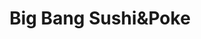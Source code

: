 ---
layout: place
title: "Big Bang Sushi&Poke"
permalink: /new-york/west-hempstead/big-bang-sushi-poke.html
stateAbbr: NY
stateName: New York
cityName: West Hempstead
seo:
  name: "Big Bang Sushi&Poke"
  type: Restaurant
  links: http://bigbangsushipoke.com/
description: "Looking for sushi in West Hempstead, New York? Check out Big Bang Sushi&Poke for a delightful Japanese dining experience. Enjoy a variety of sushi and other ..."
place_id: ChIJ98K3HtV8wokRfbKzioDkCM4
photos:
  - name: >-
      places/ChIJ98K3HtV8wokRfbKzioDkCM4/photos/AeeoHcLYRQWiQaoIZPAltq0GcKH56_pcyT6WOpS6HqOjRXi8CDQ_exB2GpLqLdbB4dN2qWY7ur1zvsaW69z8ye6cDoJjw1w3qHva9ryvJnEd5u1iCdqolNe6fhwBssoCJ-RLwB-RNkTiu-wgQf8uUcsAqaKAQymaBC0IdhV8izS9OFy3qDzLpZ9dDzh4XkvvrGDB_rF-lrQrLJm7DQnJ-Ms7QKy32tMtKtUrS2CAeNb0HDuBwS-yC76l0wlKGHeZXwsKpFAWl533LPI6IveAZDggxOuX7oOfmQo4jQuDSA2w11g7hg
    widthPx: 4032
    heightPx: 3024
    authorAttributions:
      - displayName: Big Bang Sushi&Poke
        uri: https://maps.google.com/maps/contrib/103585731984645357437
        photoUri: >-
          https://lh3.googleusercontent.com/a/ACg8ocLkymzXdM_6ye220wcUgdiTcUDUhIy2c9_qTo-9H6i_K7h6qA=s100-p-k-no-mo
    flagContentUri: >-
      https://www.google.com/local/imagery/report/?cb_client=maps_api_places.places_api&image_key=!1e10!2sAF1QipP41whG2ajurYfz3p2j9nYRYdsHss0gnxZKcwyI&hl=en-US
    googleMapsUri: >-
      https://www.google.com/maps/place//data=!3m4!1e2!3m2!1sAF1QipP41whG2ajurYfz3p2j9nYRYdsHss0gnxZKcwyI!2e10!4m2!3m1!1s0x89c27cd51eb7c2f7:0xce08e4808ab3b27d
  - name: >-
      places/ChIJ98K3HtV8wokRfbKzioDkCM4/photos/AeeoHcKxxVvtNFnCNGYjD_nV4SbK4W6kssjGA86wdQFG2n-MiLQovXtVvsZrBvrWgU6QlwjlO5GyL_iGbd5QyneQtgTuNzX-J5KJZoVqzybKVdOVy6jTQYm5H_qjUvoxbqkxeOtRTzUkKqM4SbUrS-C_FiiG3_sugN77GzOY_QkkPUHFdsE69K1nBGi64uAELJzAgeMHVwTOFla9bosnjM9KgwJIzs_jf8RP6nSSJJd4S2_zg0w2xS0g2HXvq-zwsv8Zhh4vwxr3dpOqERVfeWhlB6zqx1MTAvNJCqsO7b_IrG1QtgZfgMTru48pQvB-RyQKwKne3XhZIV84aFfUij2MLoMBwNZrRxoXT8uHKdPX5IS-sXu5K4tZXMiM8lKjkCxOJ0emya0eKqSm8yOpqF8pVq9xzYeoP5DXLYPEJWCVg_g
    widthPx: 2880
    heightPx: 2304
    authorAttributions:
      - displayName: Kai Liu
        uri: https://maps.google.com/maps/contrib/104325320978114702439
        photoUri: >-
          https://lh3.googleusercontent.com/a-/ALV-UjVnrfLzh90-nqu2nrevAcv95pLGAOkm9TtZOAOXEcRf2rxpmi2ehQ=s100-p-k-no-mo
    flagContentUri: >-
      https://www.google.com/local/imagery/report/?cb_client=maps_api_places.places_api&image_key=!1e10!2sCIHM0ogKEICAgIDErtfFOA&hl=en-US
    googleMapsUri: >-
      https://www.google.com/maps/place//data=!3m4!1e2!3m2!1sCIHM0ogKEICAgIDErtfFOA!2e10!4m2!3m1!1s0x89c27cd51eb7c2f7:0xce08e4808ab3b27d
  - name: >-
      places/ChIJ98K3HtV8wokRfbKzioDkCM4/photos/AeeoHcIkgV8Tx8VaG3X7PEM--z8TmJvCxomvyFmAQWXnAu436jx6Ev5uUoz46VRgO4AMrXGif0oxxA96FefNqAlvYylimOJguXVbA4o4glBW-CB0RSc72pJV3pXfsogwXrBfVTej_kBexTVUfETVxgIQVgD2SGicne6IOSs4VsJ3wRW1vlmJ5IU6f4xYTnyVO-NBMK_UKOBZg50dYO3biqtLYxFTjLZv-KfAU7G1-FHqPZJ7pH5wANyfhOv4jNNDRxodr0UpXj4nViq_lzcG0qUXzFEJtHuGprUE61AHOCHHHycEJ7jtqIffMcKfOmFwkSYKE5H8_DgL9LCDQ_yjDgfvNlodZX3yN71Lpz8xeUhj59docuJOzhY1lg8jH_jouyGj5b87Jc9E3QptYs0gt1opn1UYWRC4gYti5WSpQ3kImBM
    widthPx: 4032
    heightPx: 3024
    authorAttributions:
      - displayName: Brendan Millings
        uri: https://maps.google.com/maps/contrib/110762001109082934308
        photoUri: >-
          https://lh3.googleusercontent.com/a-/ALV-UjW0GCAmZGjK90wCLeaq3IT9Fs9maeEx26Ges4k0nszvtk4R3mEJ=s100-p-k-no-mo
    flagContentUri: >-
      https://www.google.com/local/imagery/report/?cb_client=maps_api_places.places_api&image_key=!1e10!2sCIHM0ogKEICAgID4hLm3Kw&hl=en-US
    googleMapsUri: >-
      https://www.google.com/maps/place//data=!3m4!1e2!3m2!1sCIHM0ogKEICAgID4hLm3Kw!2e10!4m2!3m1!1s0x89c27cd51eb7c2f7:0xce08e4808ab3b27d
  - name: >-
      places/ChIJ98K3HtV8wokRfbKzioDkCM4/photos/AeeoHcKexcgfSWAO7ZbaiBvH430sboKLiG4soE6lhE5egho-NmW_t_SFqW7A0x3NmHP3oWWK4ZBdI7h2EJYesiw4whk5w-FDtzWm0B4pU7UnGgKqqrExFlW9d9AObrGVKWA0pi5kS_x7akeDhfqFMNGJJ_VE8MXZqKWrsuOqy86qO7USxXCAk1istuz9HedJs5XDwy_PEfYdpHL3QoyLv75LtpwHR13IufDWPwdZRUOvGOI23I-N4VOAVg5mOZWVdEZHZnSO-xj3zge0_G0FNWanIfVEkI729b4sa_ikV88pn6ey0zcbOgCWAOTdQKYSKN8ZezUncDiRPJU0Eqjr6UPUrXsrSMIf6dy51dxR0lDKeGK2Wfhe8RtjbhLaRo6W4Rn7koVmpUQDksOC6hMycP8AHkHhP1rzoKnk8R2AlxLG9UPuk3ps
    widthPx: 3600
    heightPx: 4800
    authorAttributions:
      - displayName: JOY
        uri: https://maps.google.com/maps/contrib/110218981372245408286
        photoUri: >-
          https://lh3.googleusercontent.com/a/ACg8ocJzFCVVfOlPNWPrsCNZ3au5vSktgn9VUI8pJj40w3scdXWwKuqt=s100-p-k-no-mo
    flagContentUri: >-
      https://www.google.com/local/imagery/report/?cb_client=maps_api_places.places_api&image_key=!1e10!2sCIHM0ogKEICAgICe5p6c-QE&hl=en-US
    googleMapsUri: >-
      https://www.google.com/maps/place//data=!3m4!1e2!3m2!1sCIHM0ogKEICAgICe5p6c-QE!2e10!4m2!3m1!1s0x89c27cd51eb7c2f7:0xce08e4808ab3b27d
  - name: >-
      places/ChIJ98K3HtV8wokRfbKzioDkCM4/photos/AeeoHcIbbFuSdAzfbbLJ3TDoZIFlDCQz-NxoycwB1rgz8WYileuw24KfSewyjcgjEUM9I9UrohFvgGFpQxMnZAIVISk14UHePrdwR3y60d0_DEYavGkXvb3LYiWLzKSr6HtzA90LxoZjkahwHrWhC5LSnE9gr3Hnp8lDj6LNGqtzEw41GgZddy1q5I68XELCHdaYggRzb0XADK4zGku7r5GkhBR4iW4-1vNQjuIctckUMQsnhPCwxjPNPKc_j7ZfYNuCAR3IebmGyhxdjZTbs4dU9pqEJI4LL70WJxAvQlqJ2xego5sq0N-Sp59bRBCaWS1xOgCCUwQEq2XSPqTbJOFajBIaChJrCXkD5Yi6ExblHzqpejuIGQhXzvjs1P-pcXwHq__LLtgCztWCiqRK1dvSUDlTLe8tVDq5fOMM6qy1HiQ
    widthPx: 2880
    heightPx: 2304
    authorAttributions:
      - displayName: Kai Liu
        uri: https://maps.google.com/maps/contrib/104325320978114702439
        photoUri: >-
          https://lh3.googleusercontent.com/a-/ALV-UjVnrfLzh90-nqu2nrevAcv95pLGAOkm9TtZOAOXEcRf2rxpmi2ehQ=s100-p-k-no-mo
    flagContentUri: >-
      https://www.google.com/local/imagery/report/?cb_client=maps_api_places.places_api&image_key=!1e10!2sCIHM0ogKEICAgIDE7uT-bA&hl=en-US
    googleMapsUri: >-
      https://www.google.com/maps/place//data=!3m4!1e2!3m2!1sCIHM0ogKEICAgIDE7uT-bA!2e10!4m2!3m1!1s0x89c27cd51eb7c2f7:0xce08e4808ab3b27d
  - name: >-
      places/ChIJ98K3HtV8wokRfbKzioDkCM4/photos/AeeoHcLvPflomZRwdEDxRrHVRvV_Idqko7-vTYD2dzdvP9L1IcKbdIAazA1YdrrH7f3-T1g2kps5Ylz7_dpfr7o2gOvm5AwAu6qGABl2iGESxV2Xp1onViIypzQ5A8zxGOFaCu8BjPQDT1hybyTCZglaFvA7mK5PusqRfpSD9rleqns9lDnP-g6i57rKlYQ2Xtj5VQa0YyyEn7jbYyHqz8aZPfXQWdVTD7SNYJ0qqdJ4IcoUwXQg9ev9WiSqK9-pH3yxJ5lc3PwTS1Ocf5bZGvwnrrhsbF5ddipdFzukk6d9kuZI0ZpCySzpVuMSZtHZA55rqolZxVxkp-siwIECChS-v5LnT1lWOfGmPPoBFL1SQvvWHlp3EQWwSf-7P0KuOy4siRTRk2GmZ8sw1KeLv1D7Uhsa5L1b7VDWP40YzQPCBR92ig
    widthPx: 3600
    heightPx: 4800
    authorAttributions:
      - displayName: Private “Skydreams4evr” Kramser
        uri: https://maps.google.com/maps/contrib/108283319163933825953
        photoUri: >-
          https://lh3.googleusercontent.com/a-/ALV-UjXNnQz3t_BpYgJ1jeppmsFRMBceS6xmPtLmkmpdfu0TyAmfcRI=s100-p-k-no-mo
    flagContentUri: >-
      https://www.google.com/local/imagery/report/?cb_client=maps_api_places.places_api&image_key=!1e10!2sCIHM0ogKEICAgIDegvXsUg&hl=en-US
    googleMapsUri: >-
      https://www.google.com/maps/place//data=!3m4!1e2!3m2!1sCIHM0ogKEICAgIDegvXsUg!2e10!4m2!3m1!1s0x89c27cd51eb7c2f7:0xce08e4808ab3b27d
  - name: >-
      places/ChIJ98K3HtV8wokRfbKzioDkCM4/photos/AeeoHcJBA5A6eUw3DoGT1Oq8V3RD7XaxeslweoTN9xZ5_8ciHvrJ_p6hYOnHBlh3WyeWqBAJr_7ss1moDcwkcdqdnRmyXqrsrhHj60gd0Zk0dVqFLBBNnR82rcC-tEcucw3nbz5GqRQDELjuoA2G7AY90OyIbNvLFMVPJqq5QMRp0yriI5EePbWNB2lh_BUnb7JAXCZVg0Mx_BQ5V1BJeB_XPNvQDW1ll3eQby4dboo6hnrM6k6_dxAQ_i1DY8BHpHKam-mIXyiI-M4R6HtqLgt1qXZ21j7Mrb-42oHDqYxaIrO8Z38P-y5KkWsz7tT4EUclrj8RKG5hIgLYG51fV9_vW4HFxqkQmtU7w40ntDWW0-37go64HEPwdp9grM1dyexYvgvqFAOtI-bG6a3nMwnvtP00yBSaIKvYUS2GN7NligY1gio
    widthPx: 2880
    heightPx: 2304
    authorAttributions:
      - displayName: Kai Liu
        uri: https://maps.google.com/maps/contrib/104325320978114702439
        photoUri: >-
          https://lh3.googleusercontent.com/a-/ALV-UjVnrfLzh90-nqu2nrevAcv95pLGAOkm9TtZOAOXEcRf2rxpmi2ehQ=s100-p-k-no-mo
    flagContentUri: >-
      https://www.google.com/local/imagery/report/?cb_client=maps_api_places.places_api&image_key=!1e10!2sCIHM0ogKEICAgIDErv_J8AE&hl=en-US
    googleMapsUri: >-
      https://www.google.com/maps/place//data=!3m4!1e2!3m2!1sCIHM0ogKEICAgIDErv_J8AE!2e10!4m2!3m1!1s0x89c27cd51eb7c2f7:0xce08e4808ab3b27d
  - name: >-
      places/ChIJ98K3HtV8wokRfbKzioDkCM4/photos/AeeoHcKHWpjkTQ9ooXwYlZhCNArLpQKgwZIYVUlI5i_vsg25Q66gQr6i0xE3smfogpqEWhzRtjRfNdYgZo5zm9hU4sq2aTxOf9euBrTE3_tmY6W0huEN8bxHwKmmEZF60ubS34d239NrDpSAa_Xfr3eNjX3cDZHj80mN0vXUfyJILjZBdz9eum-nlfguFMK_pQYd3H70XRgrt_6SL1MxUvOiZ4oAEmFtNDV6zb3n9z9l5PwktDj32f_YDaSmoZ-OhtSh8KNeI7UeUO-GWb25J6nLdPsOo8fE_wjjbxWc-GUZ8bvTyQ
    widthPx: 3024
    heightPx: 4032
    authorAttributions:
      - displayName: Big Bang Sushi&Poke
        uri: https://maps.google.com/maps/contrib/103585731984645357437
        photoUri: >-
          https://lh3.googleusercontent.com/a/ACg8ocLkymzXdM_6ye220wcUgdiTcUDUhIy2c9_qTo-9H6i_K7h6qA=s100-p-k-no-mo
    flagContentUri: >-
      https://www.google.com/local/imagery/report/?cb_client=maps_api_places.places_api&image_key=!1e10!2sAF1QipOQSh45adkR12PNIP55-7S_JP72Naf0LLLzAErm&hl=en-US
    googleMapsUri: >-
      https://www.google.com/maps/place//data=!3m4!1e2!3m2!1sAF1QipOQSh45adkR12PNIP55-7S_JP72Naf0LLLzAErm!2e10!4m2!3m1!1s0x89c27cd51eb7c2f7:0xce08e4808ab3b27d
  - name: >-
      places/ChIJ98K3HtV8wokRfbKzioDkCM4/photos/AeeoHcLIV40dDbl_f9_xdu4-af-UirrR0dCpeE3zcgVEkkJKjutXTwk0jqBA38zRgWeVgM3tfp2p4Be4qJCOoLbhlQagax8dt3lW5a6EyzK9NzHEP2sJZsswOgf6slWAHXmKfnEfjoGDyMZX2S0N2kCEdx-ckNIR_iaEMG8SFwUds9gnfDCXMwDY6BcVe0pgTShgrmN1j-7RKjw5qTPMpp1jx5sVVkKYi0-rKUWOzyIqX1GK03WL3petAqPorx0zxSszDaCFesQdaQaj60pwWnrfXoVoRv4fs0SOjt7oAVZicwZi7A
    widthPx: 4032
    heightPx: 3024
    authorAttributions:
      - displayName: Big Bang Sushi&Poke
        uri: https://maps.google.com/maps/contrib/103585731984645357437
        photoUri: >-
          https://lh3.googleusercontent.com/a/ACg8ocLkymzXdM_6ye220wcUgdiTcUDUhIy2c9_qTo-9H6i_K7h6qA=s100-p-k-no-mo
    flagContentUri: >-
      https://www.google.com/local/imagery/report/?cb_client=maps_api_places.places_api&image_key=!1e10!2sAF1QipPXIm9rf_24Udw8F4xPv2kGr1GHe3g5ZbU375Qg&hl=en-US
    googleMapsUri: >-
      https://www.google.com/maps/place//data=!3m4!1e2!3m2!1sAF1QipPXIm9rf_24Udw8F4xPv2kGr1GHe3g5ZbU375Qg!2e10!4m2!3m1!1s0x89c27cd51eb7c2f7:0xce08e4808ab3b27d
  - name: >-
      places/ChIJ98K3HtV8wokRfbKzioDkCM4/photos/AeeoHcJgMVQuKXfN6MYVjOXRNe_yq50ZqQGt4PJ26VeXGMXQqbv3nY62m6lc0s3ablF4vO1v-2CgJzQt4-fq1IcwqH3W90YDA4YdEN0uIMRJEXFCHfiaxi0xjOPWPbNWgiQGbfGBT8qMqUkYVokcSbuGUptCLce6PMIk6jPpsE617i7IYqbfd03e_fDrwEraCjLV1orR0vmzv3jOLSSUf9IUC6dhVAcxlgf4CSAQvx25bhTDSAw-1JcaCWvRVkhzJXWEnYGUKtFwgIxyTCLviL9eChx9sMkxPBPKADC-9KAsALen-5Io0RiJfVTZOBhN1ixhT6gPIgMjG5g8yM6iDWY-inlnTOzr-VPkL7MoPtDTMmtmGOc4w5ZYi-yk7wpROfrntHncLFunhFHuYAnC0byF_wmA8XYRJp0wEcvdUAvjR7SPlg
    widthPx: 2880
    heightPx: 2304
    authorAttributions:
      - displayName: Kai Liu
        uri: https://maps.google.com/maps/contrib/104325320978114702439
        photoUri: >-
          https://lh3.googleusercontent.com/a-/ALV-UjVnrfLzh90-nqu2nrevAcv95pLGAOkm9TtZOAOXEcRf2rxpmi2ehQ=s100-p-k-no-mo
    flagContentUri: >-
      https://www.google.com/local/imagery/report/?cb_client=maps_api_places.places_api&image_key=!1e10!2sCIHM0ogKEICAgIDErv_JGA&hl=en-US
    googleMapsUri: >-
      https://www.google.com/maps/place//data=!3m4!1e2!3m2!1sCIHM0ogKEICAgIDErv_JGA!2e10!4m2!3m1!1s0x89c27cd51eb7c2f7:0xce08e4808ab3b27d
address: 342 Hempstead Turnpike, West Hempstead, NY 11552, USA
street: 342 Hempstead Turnpike
city: West Hempstead
state: NY
zip: '11552'
country: USA
neighborhood: null
latitude: '40.705317'
longitude: '-73.651882'
accessibility_options:
  wheelchairAccessibleParking: true
  wheelchairAccessibleEntrance: true
  wheelchairAccessibleRestroom: true
  wheelchairAccessibleSeating: true
business_status: OPERATIONAL
name: Big Bang Sushi&Poke
google_maps_links:
  directionsUri: >-
    https://www.google.com/maps/dir//''/data=!4m7!4m6!1m1!4e2!1m2!1m1!1s0x89c27cd51eb7c2f7:0xce08e4808ab3b27d!3e0
  placeUri: https://maps.google.com/?cid=14846367412360819325
  writeAReviewUri: >-
    https://www.google.com/maps/place//data=!4m3!3m2!1s0x89c27cd51eb7c2f7:0xce08e4808ab3b27d!12e1
  reviewsUri: >-
    https://www.google.com/maps/place//data=!4m4!3m3!1s0x89c27cd51eb7c2f7:0xce08e4808ab3b27d!9m1!1b1
  photosUri: >-
    https://www.google.com/maps/place//data=!4m3!3m2!1s0x89c27cd51eb7c2f7:0xce08e4808ab3b27d!10e5
primary_type: Sushi Restaurant
opening_hours:
  regular: null
  current: null
secondary_opening_hours:
  regular:
    weekdayDescriptions: null
    type: null
  current:
    weekdayDescriptions: null
    type: null
phone: (516) 750-8889
price_level: PRICE_LEVEL_INEXPENSIVE
price_range: $10 &ndash; $20
rating: '4.5'
rating_count: 217
website: http://bigbangsushipoke.com/
reviews: null
parking_options: null
payment_options: null
allow_dogs: null
curbside_pickup: null
delivery: null
dine_in: null
good_for_children: null
good_for_groups: null
good_for_sports: null
live_music: null
menu_for_children: null
outdoor_seating: null
reservable: null
restroom: null
serves_beer: null
serves_breakfast: null
serves_brunch: null
serves_cocktails: null
serves_coffee: null
serves_dinner: null
serves_dessert: null
serves_lunch: null
serves_vegetarian_food: null
serves_wine: null
takeout: null
summary: null

---